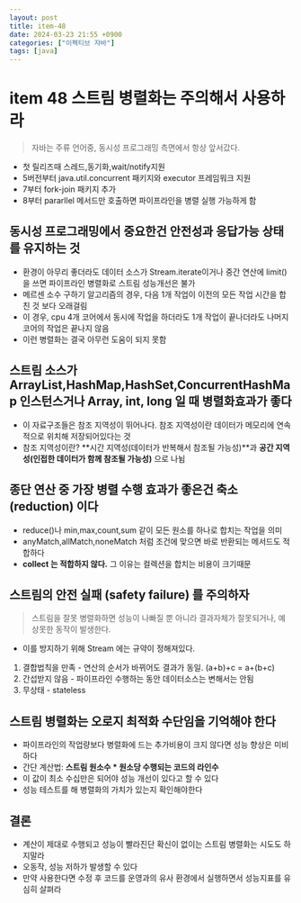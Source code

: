 ```yaml
---
layout: post
title: item-48
date: 2024-03-23 21:55 +0900
categories: ["이펙티브 자바"]
tags: [java]
---
```



# item 48 스트림 병렬화는 주의해서 사용하라

> 자바는 주류 언어중, 동시성 프로그래밍 측면에서 항상 앞서갔다.

- 첫 릴리즈때 스레드,동기화,wait/notify지원
- 5버전부터 java.util.concurrent 패키지와 executor 프레임워크 지원
- 7부터 fork-join 패키지 추가
- 8부터 pararllel 메서드만 호출하면 파이프라인을 병렬 실행 가능하게 함

## 동시성 프로그래밍에서 중요한건 안전성과 응답가능 상태를 유지하는 것
- 환경이 아무리 좋더라도 데이터 소스가 Stream.iterate이거나 중간 연산에 limit() 을 쓰면 파이프라인 병렬화로 스트림 성능개선은 불가
- 메르센 소수 구하기 알고리즘의 경우, 다음 1개 작업이 이전의 모든 작업 시간을 합친 것 보다 오래걸림
- 이 경우, cpu 4개 코어에서 동시에 작업을 하더라도 1개 작업이 끝나더라도 나머지 코어의 작업은 끝나지 않음
- 이런 병렬화는 결국 아무런 도움이 되지 못함

## 스트림 소스가 ArrayList,HashMap,HashSet,ConcurrentHashMap 인스턴스거나 Array, int, long 일 때 병렬화효과가 좋다

- 이 자료구조들은 참조 지역성이 뛰어나다. 참조 지역성이란 데이터가 메모리에 연속적으로 위치해 저장되어있다는 것
- 참조 지역성이란? **시간 지역성(데이터가 반복해서 참조될 가능성)**과 **공간 지역성(인접한 데이터가 함께 참조될 가능성)** 으로 나뉨

## 종단 연산 중 가장 병렬 수행 효과가 좋은건 축소(reduction) 이다

- reduce()나 min,max,count,sum 같이 모든 원소를 하나로 합치는 작업을 의미
- anyMatch,allMatch,noneMatch 처럼 조건에 맞으면 바로 반환되는 메서드도 적합하다
- **collect 는 적합하지 않다.** 그 이유는 컬렉션을 합치는 비용이 크기때문

## 스트림의 안전 실패 (safety failure) 를 주의하자

> 스트림을 잘못 병렬화하면 성능이 나빠질 뿐 아니라 결과자체가 잘못되거나, 예상못한 동작이 발생한다.

- 이를 방지하기 위해 Stream 에는 규약이 정해져있다.
1. 결합법칙을 만족 - 연산의 순서가 바뀌어도 결과가 동일. (a+b)+c = a+(b+c)
2. 간섭받지 않음 - 파이프라인 수행하는 동안 데이터소스는 변해서는 안됨
3. 무상태 - stateless


## 스트림 병렬화는 오로지 최적화 수단임을 기억해야 한다
- 파이프라인의 작업량보다 병렬화에 드는 추가비용이 크지 않다면 성능 향상은 미비하다
- 간단 계산법: **스트림 원소수 * 원소당 수행되는 코드의 라인수**
- 이 값이 최소 수십만은 되어야 성능 개선이 있다고 할 수 있다
- 성능 테스트를 해 병렬화의 가치가 있는지 확인해야한다


## 결론

- 계산이 제대로 수행되고 성능이 빨라진단 확신이 없이는 스트림 병렬화는 시도도 하지말라
- 오동작, 성능 저하가 발생할 수 있다
- 만약 사용한다면 수정 후 코드를 운영과의 유사 환경에서 실행하면서 성능지표를 유심히 살펴라
